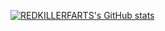 [![REDKILLERFARTS's GitHub stats](https://github-readme-stats.vercel.app/api?username=REDKILLERFARTS)](https://github.com/anuraghazra/github-readme-stats)
